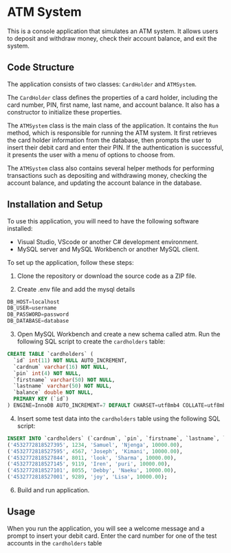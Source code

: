 # ATM System

This is a console application that simulates an ATM system. It allows users to deposit and withdraw money, check their account balance, and exit the system.

## Code Structure

The application consists of two classes: `CardHolder` and `ATMSystem`.

The `CardHolder` class defines the properties of a card holder, including the card number, PIN, first name, last name, and account balance. It also has a constructor to initialize these properties.

The `ATMSystem` class is the main class of the application. It contains the `Run` method, which is responsible for running the ATM system. It first retrieves the card holder information from the database, then prompts the user to insert their debit card and enter their PIN. If the authentication is successful, it presents the user with a menu of options to choose from.

The `ATMSystem` class also contains several helper methods for performing transactions such as depositing and withdrawing money, checking the account balance, and updating the account balance in the database.

## Installation and Setup

To use this application, you will need to have the following software installed:

- Visual Studio, VScode or another C# development environment.
- MySQL server and MySQL Workbench or another MySQL client.

To set up the application, follow these steps:

1. Clone the repository or download the source code as a ZIP file.

2. Create .env file and add the mysql details

```csharp
DB_HOST=localhost
DB_USER=username
DB_PASSWORD=password
DB_DATABASE=database

```

3. Open MySQL Workbench and create a new schema called atm. Run the following SQL script to create the `cardholders` table:

```sql
CREATE TABLE `cardholders` (
  `id` int(11) NOT NULL AUTO_INCREMENT,
  `cardnum` varchar(16) NOT NULL,
  `pin` int(4) NOT NULL,
  `firstname` varchar(50) NOT NULL,
  `lastname` varchar(50) NOT NULL,
  `balance` double NOT NULL,
  PRIMARY KEY (`id`)
) ENGINE=InnoDB AUTO_INCREMENT=7 DEFAULT CHARSET=utf8mb4 COLLATE=utf8mb4_0900_ai_ci;

```

4. Insert some test data into the `cardholders` table using the following SQL script:

```sql
INSERT INTO `cardholders` (`cardnum`, `pin`, `firstname`, `lastname`, `balance`) VALUES
('4532772818527395', 1234, 'Samuel', 'Njenga', 10000.00),
('4532772818527595', 4567, 'Joseph', 'Kimani', 10000.00),
('4532772818527844', 8011, 'look', 'Sharma', 10000.00),
('4532772818527145', 9119, 'Iren', 'puri', 10000.00),
('4532772818527101', 8055, 'Debby', 'Naeku', 10000.00),
('4532772818527001', 9289, 'joy', 'Lisa', 10000.00);

```

6. Build and run application.

## Usage

When you run the application, you will see a welcome message and a prompt to insert your debit card. Enter the card number for one of the test accounts in the `cardholders` table
